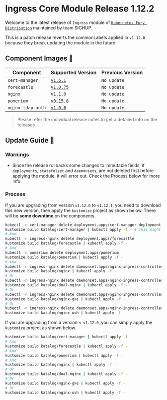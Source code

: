 # Ingress Core Module Release 1.12.2

Welcome to the latest release of `Ingress` module of [`Kubernetes Fury
Distribution`](https://github.com/sighupio/fury-distribution) maintained by team
SIGHUP.

This is a patch release reverts the commonLabels applied in `v1.12.0` because they break updating the module in the future.

## Component Images 🚢

| Component         | Supported Version                                                                      | Previous Version |
|-------------------|----------------------------------------------------------------------------------------|------------------|
| `cert-manager`    | [`v1.6.1`](https://github.com/jetstack/cert-manager/releases/tag/v1.6.1)               | `No update`      |
| `forecastle`      | [`v1.0.75`](https://github.com/stakater/Forecastle/releases/tag/v1.0.70)               | `No update`      |
| `nginx`           | [`v1.1.0`](https://github.com/kubernetes/ingress-nginx/releases/tag/controller-v1.1.0) | `No update`      |
| `pomerium`        | [`v0.15.8`](https://github.com/pomerium/pomerium/releases/tag/v0.15.8)                 | `No update`      |
| `nginx-ldap-auth` | [`v1.0.6`](https://github.com/tiagoapimenta/nginx-ldap-auth/tags)                      | `No update`      |

> Please refer the individual release notes to get a detailed info on the
> releases


## Update Guide 🦮

### Warnings

- Since the release rollbacks some changes to immutable fields, if `deployments`, `statefulset` and `daemonsets`, are not deleted first before applying the module, it will error out. Check the Process below for more info.

### Process

If you are upgrading from version `v1.12.0` to `v1.12.1`, you need to download this new version, then apply the `kustomize` project as shown below.
There will be **some downtime** on the components.

```bash
kubectl -n cert-manager delete deployment.apps/cert-manager deployment.apps/cert-manager-cainjector deployment.apps/cert-manager-webhook
kustomize build katalog/cert-manager | kubectl apply -f - # This might need to be applied twice, if the deployments haven't come back up fast
# And
kubectl -n ingress-nginx delete deployment.apps/forecastle
kustomize build katalog/forecastle | kubectl apply -f -
# And
kubectl -n pomerium delete deployment.apps/pomerium
kustomize build katalog/pomerium | kubectl apply -f -
# And
kubectl -n ingress-nginx delete daemonset.apps/nginx-ingress-controller
kustomize build katalog/nginx | kubectl apply -f -
# Or
kubectl -n ingress-nginx delete daemonset.apps/nginx-ingress-controller-external daemonset.apps/nginx-ingress-controller-internal
kustomize build katalog/dual-nginx | kubectl apply -f -
# Or
kubectl -n ingress-nginx delete daemonset.apps/nginx-ingress-controller
kustomize build katalog/nginx-gke | kubectl apply -f -
# Or
kubectl -n ingress-nginx delete daemonset.apps/nginx-ingress-controller
kustomize build katalog/nginx-ovh | kubectl apply -f -
```

If you are upgrading from a version `< v1.12.0`, you can simply apply the `kustomize` project as shown below.

```bash
kustomize build katalog/cert-manager | kubectl apply -f -
# And
kustomize build katalog/forecastle | kubectl apply -f -
# And
kustomize build katalog/pomerium | kubectl apply -f -
# And
kustomize build katalog/nginx | kubectl apply -f -
# Or
kustomize build katalog/dual-nginx | kubectl apply -f -
# Or
kustomize build katalog/nginx-gke | kubectl apply -f -
# Or
kustomize build katalog/nginx-ovh | kubectl apply -f -
```
